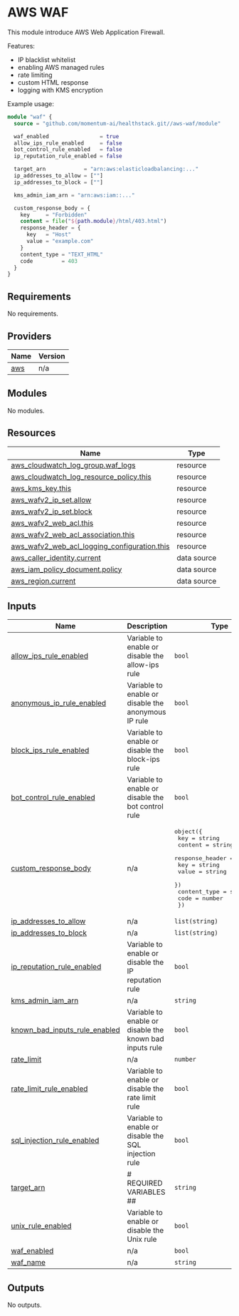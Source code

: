 # AWS WAF

This module introduce AWS Web Application Firewall.

Features:
- IP blacklist whitelist
- enabling AWS managed rules
- rate limiting
- custom HTML response
- logging with KMS encryption

Example usage:

```terraform
module "waf" {
  source = "github.com/momentum-ai/healthstack.git//aws-waf/module"

  waf_enabled                = true
  allow_ips_rule_enabled     = false
  bot_control_rule_enabled   = false
  ip_reputation_rule_enabled = false

  target_arn            = "arn:aws:elasticloadbalancing:..."
  ip_addresses_to_allow = [""]
  ip_addresses_to_block = [""]

  kms_admin_iam_arn = "arn:aws:iam::..."

  custom_response_body = {
    key     = "Forbidden"
    content = file("${path.module}/html/403.html")
    response_header = {
      key   = "Host"
      value = "example.com"
    }
    content_type = "TEXT_HTML"
    code         = 403
  }
}
```


<!-- BEGIN_TF_DOCS -->
## Requirements

No requirements.

## Providers

| Name | Version |
|------|---------|
| <a name="provider_aws"></a> [aws](#provider\_aws) | n/a |

## Modules

No modules.

## Resources

| Name | Type |
|------|------|
| [aws_cloudwatch_log_group.waf_logs](https://registry.terraform.io/providers/hashicorp/aws/latest/docs/resources/cloudwatch_log_group) | resource |
| [aws_cloudwatch_log_resource_policy.this](https://registry.terraform.io/providers/hashicorp/aws/latest/docs/resources/cloudwatch_log_resource_policy) | resource |
| [aws_kms_key.this](https://registry.terraform.io/providers/hashicorp/aws/latest/docs/resources/kms_key) | resource |
| [aws_wafv2_ip_set.allow](https://registry.terraform.io/providers/hashicorp/aws/latest/docs/resources/wafv2_ip_set) | resource |
| [aws_wafv2_ip_set.block](https://registry.terraform.io/providers/hashicorp/aws/latest/docs/resources/wafv2_ip_set) | resource |
| [aws_wafv2_web_acl.this](https://registry.terraform.io/providers/hashicorp/aws/latest/docs/resources/wafv2_web_acl) | resource |
| [aws_wafv2_web_acl_association.this](https://registry.terraform.io/providers/hashicorp/aws/latest/docs/resources/wafv2_web_acl_association) | resource |
| [aws_wafv2_web_acl_logging_configuration.this](https://registry.terraform.io/providers/hashicorp/aws/latest/docs/resources/wafv2_web_acl_logging_configuration) | resource |
| [aws_caller_identity.current](https://registry.terraform.io/providers/hashicorp/aws/latest/docs/data-sources/caller_identity) | data source |
| [aws_iam_policy_document.policy](https://registry.terraform.io/providers/hashicorp/aws/latest/docs/data-sources/iam_policy_document) | data source |
| [aws_region.current](https://registry.terraform.io/providers/hashicorp/aws/latest/docs/data-sources/region) | data source |

## Inputs

| Name | Description | Type | Default | Required |
|------|-------------|------|---------|:--------:|
| <a name="input_allow_ips_rule_enabled"></a> [allow\_ips\_rule\_enabled](#input\_allow\_ips\_rule\_enabled) | Variable to enable or disable the allow-ips rule | `bool` | `false` | no |
| <a name="input_anonymous_ip_rule_enabled"></a> [anonymous\_ip\_rule\_enabled](#input\_anonymous\_ip\_rule\_enabled) | Variable to enable or disable the anonymous IP rule | `bool` | `false` | no |
| <a name="input_block_ips_rule_enabled"></a> [block\_ips\_rule\_enabled](#input\_block\_ips\_rule\_enabled) | Variable to enable or disable the block-ips rule | `bool` | `false` | no |
| <a name="input_bot_control_rule_enabled"></a> [bot\_control\_rule\_enabled](#input\_bot\_control\_rule\_enabled) | Variable to enable or disable the bot control rule | `bool` | `false` | no |
| <a name="input_custom_response_body"></a> [custom\_response\_body](#input\_custom\_response\_body) | n/a | <pre>object({<br/>    key     = string<br/>    content = string<br/>    response_header = object({<br/>      key   = string<br/>      value = string<br/>    })<br/>    content_type = string<br/>    code         = number<br/>  })</pre> | n/a | yes |
| <a name="input_ip_addresses_to_allow"></a> [ip\_addresses\_to\_allow](#input\_ip\_addresses\_to\_allow) | n/a | `list(string)` | `[]` | no |
| <a name="input_ip_addresses_to_block"></a> [ip\_addresses\_to\_block](#input\_ip\_addresses\_to\_block) | n/a | `list(string)` | `[]` | no |
| <a name="input_ip_reputation_rule_enabled"></a> [ip\_reputation\_rule\_enabled](#input\_ip\_reputation\_rule\_enabled) | Variable to enable or disable the IP reputation rule | `bool` | `false` | no |
| <a name="input_kms_admin_iam_arn"></a> [kms\_admin\_iam\_arn](#input\_kms\_admin\_iam\_arn) | n/a | `string` | `""` | no |
| <a name="input_known_bad_inputs_rule_enabled"></a> [known\_bad\_inputs\_rule\_enabled](#input\_known\_bad\_inputs\_rule\_enabled) | Variable to enable or disable the known bad inputs rule | `bool` | `false` | no |
| <a name="input_rate_limit"></a> [rate\_limit](#input\_rate\_limit) | n/a | `number` | `500` | no |
| <a name="input_rate_limit_rule_enabled"></a> [rate\_limit\_rule\_enabled](#input\_rate\_limit\_rule\_enabled) | Variable to enable or disable the rate limit rule | `bool` | `false` | no |
| <a name="input_sql_injection_rule_enabled"></a> [sql\_injection\_rule\_enabled](#input\_sql\_injection\_rule\_enabled) | Variable to enable or disable the SQL injection rule | `bool` | `false` | no |
| <a name="input_target_arn"></a> [target\_arn](#input\_target\_arn) | # REQUIRED VARIABLES ## | `string` | `""` | no |
| <a name="input_unix_rule_enabled"></a> [unix\_rule\_enabled](#input\_unix\_rule\_enabled) | Variable to enable or disable the Unix rule | `bool` | `false` | no |
| <a name="input_waf_enabled"></a> [waf\_enabled](#input\_waf\_enabled) | n/a | `bool` | `false` | no |
| <a name="input_waf_name"></a> [waf\_name](#input\_waf\_name) | n/a | `string` | `"waf"` | no |

## Outputs

No outputs.
<!-- END_TF_DOCS -->